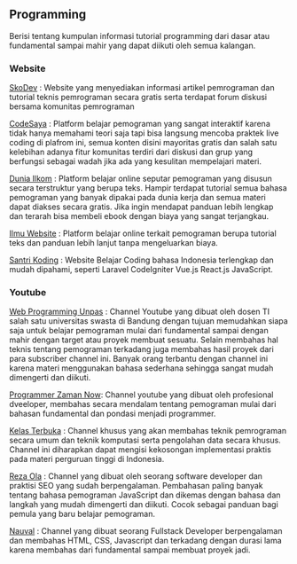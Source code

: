 ## Programming 

Berisi tentang kumpulan informasi tutorial programming dari dasar atau fundamental sampai mahir yang dapat diikuti oleh semua kalangan.


### Website

[SkoDev](https://sko.dev/) : Website yang menyediakan informasi artikel pemrograman dan tutorial teknis pemrograman secara gratis serta terdapat forum diskusi bersama komunitas pemrograman

[CodeSaya](https://codesaya.com/) : Platform belajar pemograman yang sangat interaktif karena tidak hanya memahami teori saja tapi bisa langsung mencoba praktek live coding di plafrom ini, semua konten disini mayoritas gratis dan salah satu kelebihan adanya fitur komunitas terdiri dari diskusi dan grup yang berfungsi sebagai wadah jika ada yang kesulitan mempelajari materi.

[Dunia Ilkom](https://www.duniailkom.com/) : Platform belajar online seputar pemograman yang disusun secara terstruktur yang berupa teks. Hampir terdapat tutorial semua bahasa pemograman yang banyak dipakai pada dunia kerja dan semua materi dapat diakses secara gratis. Jika ingin mendapat panduan lebih lengkap dan terarah bisa membeli ebook dengan biaya yang sangat terjangkau.

[Ilmu Website](https://www.ilmuwebsite.com/) : Platform belajar online terkait pemograman berupa tutorial teks dan panduan lebih lanjut tanpa mengeluarkan biaya.

[Santri Koding](https://santrikoding.com/) : Website Belajar Coding bahasa Indonesia terlengkap dan mudah dipahami, seperti Laravel CodeIgniter Vue.js React.js JavaScript.

### Youtube

[Web Programming Unpas](https://www.youtube.com/c/webprogrammingunpas) : Channel Youtube yang dibuat oleh dosen TI salah satu universitas swasta di Bandung dengan tujuan memudahkan siapa saja untuk belajar pemograman mulai dari fundamental sampai dengan mahir dengan target atau proyek membuat sesuatu. Selain membahas hal teknis tentang pemograman terkadang juga membahas hasil proyek dari para subscriber channel ini. Banyak orang terbantu dengan channel ini karena materi menggunakan bahasa sederhana sehingga sangat mudah dimengerti dan diikuti.

[Programmer Zaman Now](https://www.youtube.com/@ProgrammerZamanNow/about): Channel youtube yang dibuat oleh profesional dveeloper, membahas secara mendalam tentang pemograman mulai dari bahasan fundamental dan pondasi menjadi programmer.

[Kelas Terbuka](https://www.youtube.com/@KelasTerbuka/featured) : Channel khusus yang akan membahas teknik pemrograman secara umum dan teknik komputasi serta pengolahan data secara khusus. Channel ini diharapkan dapat mengisi kekosongan implementasi praktis pada materi perguruan tinggi di Indonesia.

[Reza Ola](https://www.youtube.com/c/rezaola) : Channel yang dibuat oleh seorang software developer dan praktisi SEO yang sudah berpengalaman. Pembahasan paling banyak tentang bahasa pemograman JavaScript dan dikemas dengan bahasa dan langkah yang mudah dimengerti dan diikuti. Cocok sebagai panduan bagi pemula yang baru belajar pemograman.

[Nauval](https://www.youtube.com/@mhdnauvalazhar) : Channel yang dibuat seorang Fullstack Developer berpengalaman dan membahas HTML, CSS, Javascript dan terkadang dengan durasi lama karena membahas dari fundamental sampai membuat proyek jadi.